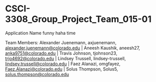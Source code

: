 # CSCI-3308_Group_Project_Team_015-01
Application Name funny haha time

Team Members:
Alexander Juenemann, axjuenemann, alexander.juenemann@colorado.edu |
Aneesh Kaushik, aneesh27, anka9751@colorado.edu |
Travis Johnson, tjohnson23, trjo4692@colorado.edu |
Lindsey Trussell, lindsey-trussell, lindsey.trussell@colorado.edu |
Faez Alanazi, omgfayez, Faez.Alanazi@colorado.edu |
Solus Thompson, Solus5, solus.thompson@colorado.edu
